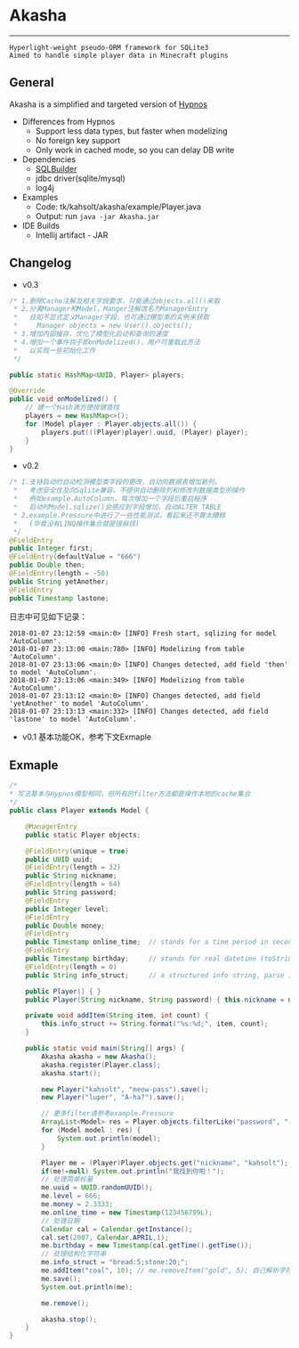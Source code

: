 # Akasha
---

    Hyperlight-weight pseudo-ORM framework for SQLite3
    Aimed to handle simple player data in Minecraft plugins

## General
  Akasha is a simplified and targeted version of [Hypnos](https://github.com/Kahsolt/Hypnos)
  - Differences from Hypnos
    - Support less data types, but faster when modelizing
    - No foreign key support
    - Only work in cached mode, so you can delay DB write
  - Dependencies
      - [SQLBuilder](https://github.com/Kahsolt/SQLBuilder)
      - jdbc driver(sqlite/mysql)
      - log4j
  - Examples
    - Code: tk/kahsolt/akasha/example/Player.java
    - Output: run `java -jar Akasha.jar`
  - IDE Builds
    - Intellij artifact - JAR

## Changelog
  - v0.3
```java
/* 1.删除Cache注解及相关字段要求，只能通过objects.all()来取
 * 2.分离Manager和Model，Manger注解改名为ManagerEntry
 *   且如不显式定义Manager字段，也可通过模型类的实例来获取
 *     Manager objects = new User().objects();
 * 3.增加内部缓存，优化了模型化启动和查询的速度
 * 4.增加一个事件钩子即onModelized()，用户可重载此方法
 *   以实现一些初始化工作
 */

public static HashMap<UUID, Player> players;

@Override
public void onModelized() {
    // 建一个Hash表方便按键查找
    players = new HashMap<>();
    for (Model player : Player.objects.all()) {
        players.put(((Player)player).uuid, (Player) player);
    }
}
```

  - v0.2
```java
/* 1.支持启动时自动检测模型类字段的更改，自动向数据表增加新列。
 *   考虑安全性及向Sqlite兼容，不提供自动删除列和修改列数据类型的操作
 *   例如example.AutoColumn，每次增加一个字段后重启程序
 *   启动时Model.sqlize()会感应到字段增加，自动ALTER TABLE
 * 2.example.Pressure中进行了一些性能测试，看起来还不算太糟糕
 *   (毕竟没有LINQ操作集合就是很麻烦)
 */
@FieldEntry
public Integer first;
@FieldEntry(defaultValue = "666")
public Double then;
@FieldEntry(length = -50)
public String yetAnother;
@FieldEntry
public Timestamp lastone;
```
日志中可见如下记录：

    2018-01-07 23:12:59 <main:0> [INFO] Fresh start, sqlizing for model 'AutoColumn'.
    2018-01-07 23:13:00 <main:780> [INFO] Modelizing from table 'AutoColumn'.
    2018-01-07 23:13:06 <main:0> [INFO] Changes detected, add field 'then' to model 'AutoColumn'.
    2018-01-07 23:13:06 <main:349> [INFO] Modelizing from table 'AutoColumn'.
    2018-01-07 23:13:12 <main:0> [INFO] Changes detected, add field 'yetAnother' to model 'AutoColumn'.
    2018-01-07 23:13:13 <main:332> [INFO] Changes detected, add field 'lastone' to model 'AutoColumn'.

  - v0.1
    基本功能OK，参考下文Exmaple

## Exmaple
```java
/*
* 写法基本与Hypnos模型相同，但所有的filter方法都是操作本地的cache集合
*/
public class Player extends Model {

    @ManagerEntry
    public static Player objects;

    @FieldEntry(unique = true)
    public UUID uuid;
    @FieldEntry(length = 32)
    public String nickname;
    @FieldEntry(length = 64)
    public String password;
    @FieldEntry
    public Integer level;
    @FieldEntry
    public Double money;
    @FieldEntry
    public Timestamp online_time;  // stands for a time period in seconds (getTime() makes sense)
    @FieldEntry
    public Timestamp birthday;     // stands for real datetime (toString() makes sense)
    @FieldEntry(length = 0)
    public String info_struct;     // a structured info string, parse it by yourself!

    public Player() { }
    public Player(String nickname, String password) { this.nickname = nickname; this.password = password; }

    private void addItem(String item, int count) {
        this.info_struct += String.format("%s:%d;", item, count);
    }

    public static void main(String[] args) {
        Akasha akasha = new Akasha();
        akasha.register(Player.class);
        akasha.start();

        new Player("kahsolt", "meow-pass").save();
        new Player("luper", "A-ha?").save();

        // 更多filter请参考example.Pressure
        ArrayList<Model> res = Player.objects.filterLike("password", "-").getResults();
        for (Model model : res) {
            System.out.println(model);
        }

        Player me = (Player)Player.objects.get("nickname", "kahsolt");
        if(me!=null) System.out.println("我找到你啦！");
        // 处理简单标量
        me.uuid = UUID.randomUUID();
        me.level = 666;
        me.money = 2.3333;
        me.online_time = new Timestamp(123456789L);
        // 处理日期
        Calendar cal = Calendar.getInstance();
        cal.set(2007, Calendar.APRIL,1);
        me.birthday = new Timestamp(cal.getTime().getTime());
        // 处理结构化字符串
        me.info_struct = "bread:5;stone:20;";
        me.addItem("coal", 10); // me.removeItem("gold", 5); 自己解析字符串我懒得写了:)
        me.save();
        System.out.println(me);

        me.remove();

        akasha.stop();
    }
}
```